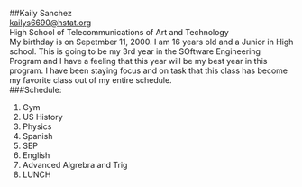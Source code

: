 ##Kaily Sanchez  
kailys6690@hstat.org  
High School of Telecommunications of Art and Technology  
My birthday is on Sepetmber 11, 2000. I am 16 years old and a Junior in High school. This is going to be my 3rd year in the SOftware Engineering Program and I have a feeling that this year will be my best year in this program. I have been staying focus and on task that this class has become my favorite class out of my entire schedule.  
###Schedule:  
1. Gym
2. US History
3. Physics
4. Spanish
5. SEP
6. English
7. Advanced Algrebra and Trig
8. LUNCH
